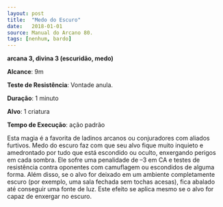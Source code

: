 ```yaml
---
layout: post
title:  "Medo do Escuro"
date:   2018-01-01
source: Manual do Arcano 80.
tags: [nenhum, bardo]
---
```


**arcana 3, divina 3 (escuridão, medo)**

**Alcance**: 9m

**Teste de Resistência**: Vontade anula.

**Duração**: 1 minuto

**Alvo**: 1 criatura

**Tempo de Execução**: ação padrão

Esta magia é a favorita de ladinos arcanos ou conjuradores com aliados furtivos. Medo do escuro faz com que seu alvo fique muito inquieto e amedrontado por tudo que está escondido ou oculto, enxergando perigos em cada sombra. Ele sofre uma penalidade de –3 em CA e testes de resistência contra oponentes com camuflagem ou escondidos de alguma forma. Além disso, se o alvo for deixado em um ambiente completamente escuro (por exemplo, uma sala fechada sem tochas acesas), fica abalado até conseguir uma fonte de luz. Este efeito se aplica mesmo se o alvo for capaz de enxergar no escuro.
